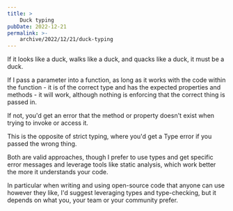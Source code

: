 ```yaml
---
title: >
    Duck typing
pubDate: 2022-12-21
permalink: >-
    archive/2022/12/21/duck-typing
---
```


If it looks like a duck, walks like a duck, and quacks like a duck, it must be a duck.

If I pass a parameter into a function, as long as it works with the code within the function - it is of the correct type and has the expected properties and methods - it will work, although nothing is enforcing that the correct thing is passed in.

If not, you'd get an error that the method or property doesn't exist when trying to invoke or access it.

This is the opposite of strict typing, where you'd get a Type error if you passed the wrong thing.

Both are valid approaches, though I prefer to use types and get specific error messages and leverage tools like static analysis, which work better the more it understands your code.

In particular when writing and using open-source code that anyone can use however they like, I'd suggest leveraging types and type-checking, but it depends on what you, your team or your community prefer.
